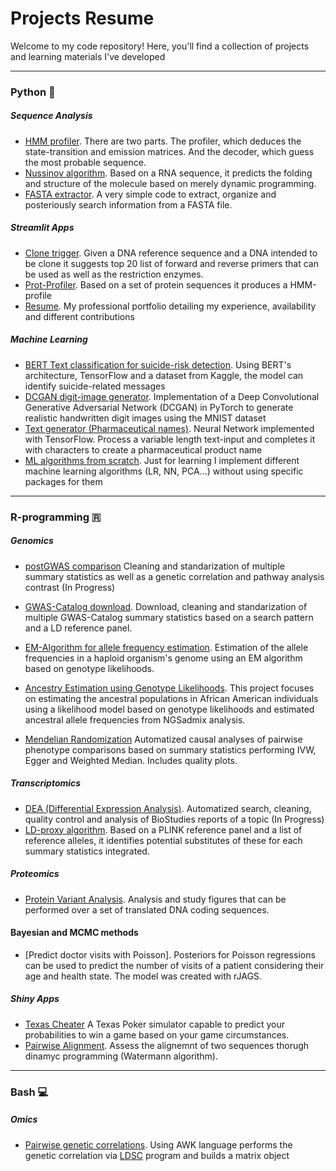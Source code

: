 # Projects Resume

Welcome to my code repository! Here, you'll find a collection of projects and learning materials I've developed


---

### Python 🐍
##### Sequence Analysis

* [HMM profiler](Python/HMM_profile_analyser). There are two parts. The profiler, which deduces the state-transition and emission matrices. And the decoder, which guess the most probable sequence. 
* [Nussinov algorithm](Python/Nussinov). Based on a RNA sequence, it predicts the folding and structure of the molecule based on merely dynamic programming.
* [FASTA extractor](Python/manipulation_FASTA). A very simple code to extract, organize and posteriously search information from a FASTA file.

##### Streamlit Apps
* [Clone trigger](streamlit/clone_trigger). Given a DNA reference sequence and a DNA intended to be clone it suggests top 20 list of forward and reverse primers that can be used as well as the restriction enzymes. 
* [Prot-Profiler](streamlit/prot-profiler-app). Based on a set of protein sequences it produces a HMM-profile
* [Resume](streamlit/resume). My professional portfolio detailing my experience, availability and different contributions

##### Machine Learning
* [BERT Text classification for suicide-risk detection](Python/TextClass_BERT). Using BERT's architecture, TensorFlow and a dataset from Kaggle, the model can identify suicide-related messages
* [DCGAN digit-image generator](Python/DCGAN_digits-generator). Implementation of a Deep Convolutional Generative Adversarial Network (DCGAN) in PyTorch to generate realistic handwritten digit images using the MNIST dataset
* [Text generator (Pharmaceutical names)](Python/Names_generator). Neural Network implemented with TensorFlow. Process a variable length text-input and completes it with characters to create a pharmaceutical product name
* [ML algorithms from scratch](Python/ML_implementations). Just for learning I implement different machine learning algorithms (LR, NN, PCA...) without using specific packages for them
---

### R-programming 🇷
##### Genomics
* [postGWAS comparison](R/postGWAS) Cleaning and standarization of multiple summary statistics as well as a genetic correlation and pathway analysis contrast (In Progress)
* [GWAS-Catalog download](R/GWAS-Catalog-Download). Download, cleaning and standarization of multiple GWAS-Catalog summary statistics based on a search pattern and a LD reference panel.
* [EM-Algorithm for allele frequency estimation](R/EM-HAF). Estimation of the allele frequencies in a haploid organism's genome using an EM algorithm based on genotype likelihoods.
* [Ancestry Estimation using Genotype Likelihoods](R/GenoLH-Ancestry). This project focuses on estimating the ancestral populations in African American individuals using a likelihood model based on genotype likelihoods and estimated ancestral allele frequencies from NGSadmix analysis.

* [Mendelian Randomization](R/Mendelian_Randomization) Automatized causal analyses of pairwise phenotype comparisons based on summary statistics performing IVW, Egger and Weighted Median. Includes quality plots.

##### Transcriptomics
* [DEA (Differential Expression Analysis)](R/DEA). Automatized search, cleaning, quality control and analysis of BioStudies reports of a topic (In Progress)
* [LD-proxy algorithm](R/LD-proxy). Based on a PLINK reference panel and a list of reference alleles, it identifies potential substitutes of these for each summary statistics integrated.

##### Proteomics
* [Protein Variant Analysis](R/Protein-Variant-Analysis). Analysis and study figures that can be performed over a set of translated DNA coding sequences. 

#### Bayesian and MCMC methods
* [Predict doctor visits with Poisson]. Posteriors for Poisson regressions can be used to predict the number of visits of a patient considering their age and health state. The model was created with rJAGS.

##### Shiny Apps
* [Texas Cheater](shinyR/texas-cheater) A Texas Poker simulator capable to predict your probabilities to win a game based on your game circumstances.
* [Pairwise Alignment](shinyR/pairwise_alignment). Assess the alignemnt of two sequences thorugh dinamyc programming (Watermann algorithm).

---

### Bash 💻
##### Omics
* [Pairwise genetic correlations](bash/pairwise_GC). Using AWK language performs the genetic correlation via [LDSC](https://github.com/bulik/ldsc) program and builds a matrix object 

